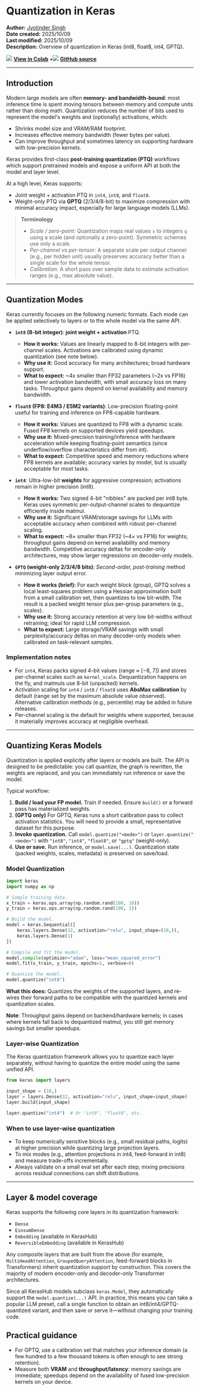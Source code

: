 # Quantization in Keras

**Author:** [Jyotinder Singh](https://x.com/Jyotinder_Singh)<br>
**Date created:** 2025/10/09<br>
**Last modified:** 2025/10/09<br>
**Description:** Overview of quantization in Keras (int8, float8, int4, GPTQ).

<img class="k-inline-icon" src="https://colab.research.google.com/img/colab_favicon.ico"/> [**View in Colab**](https://colab.research.google.com/github/keras-team/keras-io/blob/master/guides/ipynb/quantization/overview.ipynb)  <span class="k-dot">•</span><img class="k-inline-icon" src="https://github.com/favicon.ico"/> [**GitHub source**](https://github.com/keras-team/keras-io/blob/master/guides/quantization/overview.py)

---

## Introduction

Modern large models are often **memory- and bandwidth-bound**: most inference time is spent moving tensors between memory and compute units rather than doing math. Quantization reduces the number of bits used to represent the model's weights and (optionally) activations, which:

* Shrinks model size and VRAM/RAM footprint.
* Increases effective memory bandwidth (fewer bytes per value).
* Can improve throughput and sometimes latency on supporting hardware with low-precision kernels.

Keras provides first-class **post-training quantization (PTQ)** workflows which support pretrained models and expose a uniform API at both the model and layer level.

At a high level, Keras supports:

* Joint weight + activation PTQ in `int4`, `int8`, and `float8`.
* Weight-only PTQ via **GPTQ** (2/3/4/8-bit) to maximize compression with minimal accuracy impact, especially for large language models (LLMs).

> **Terminology**
>
> * *Scale / zero-point:* Quantization maps real values `x` to integers `q` using a scale (and optionally a zero-point). Symmetric schemes use only a scale.
> * *Per-channel vs per-tensor:* A separate scale per output channel (e.g., per hidden unit) usually preserves accuracy better than a single scale for the whole tensor.
> * *Calibration:* A short pass over sample data to estimate activation ranges (e.g., max absolute value).

---

## Quantization Modes

Keras currently focuses on the following numeric formats. Each mode can be applied selectively to layers or to the whole model via the same API.

* **`int8` (8-bit integer)**: **joint weight + activation** PTQ.

  * **How it works:** Values are linearly mapped to 8-bit integers with per-channel scales. Activations are calibrated using dynamic quantization (see note below).
  * **Why use it:** Good accuracy for many architectures; broad hardware support.
  * **What to expect:** ~4x smaller than FP32 parameters (~2x vs FP16) and lower activation bandwidth, with small accuracy loss on many tasks. Throughput gains depend on kernel availability and memory bandwidth.

* **`float8` (FP8: E4M3 / E5M2 variants)**: Low-precision floating-point useful for training and inference on FP8-capable hardware.

  * **How it works:** Values are quantized to FP8 with a dynamic scale. Fused FP8 kernels on supported devices yield speedups.
  * **Why use it:** Mixed-precision training/inference with hardware acceleration while keeping floating-point semantics (since underflow/overflow characteristics differ from int).
  * **What to expect:** Competitive speed and memory reductions where FP8 kernels are available; accuracy varies by model, but is usually acceptable for most tasks.

* **`int4`**: Ultra-low-bit **weights** for aggressive compression; activations remain in higher precision (int8).

  * **How it works:** Two signed 4-bit "nibbles" are packed per int8 byte. Keras uses symmetric per-output-channel scales to dequantize efficiently inside matmul.
  * **Why use it:** Significant VRAM/storage savings for LLMs with acceptable accuracy when combined with robust per-channel scaling.
  * **What to expect:** ~8× smaller than FP32 (~4× vs FP16) for weights; throughput gains depend on kernel availability and memory bandwidth. Competitive accuracy deltas for encoder-only architectures, may show larger regressions on decoder-only models.

* **`GPTQ` (weight-only 2/3/4/8 bits)**: *Second-order, post-training* method minimizing layer output error.

  * **How it works (brief):** For each weight block (group), GPTQ solves a local least-squares problem using a Hessian approximation built from a small calibration set, then quantizes to low bit-width. The result is a packed weight tensor plus per-group parameters (e.g., scales).
  * **Why use it:** Strong accuracy retention at very low bit-widths without retraining; ideal for rapid LLM compression.
  * **What to expect:** Large storage/VRAM savings with small perplexity/accuracy deltas on many decoder-only models when calibrated on task-relevant samples.

### Implementation notes

* For `int4`, Keras packs signed 4-bit values (range ≈ [−8, 7]) and stores per-channel scales such as `kernel_scale`. Dequantization happens on the fly, and matmuls use 8-bit (unpacked) kernels.
* Activation scaling for `int4` / `int8` / `float8` uses **AbsMax calibration** by default (range set by the maximum absolute value observed). Alternative calibration methods (e.g., percentile) may be added in future releases.
* Per-channel scaling is the default for weights where supported, because it materially improves accuracy at negligible overhead.

---

## Quantizing Keras Models

Quantization is applied explicitly after layers or models are built. The API is designed to be predictable: you call quantize, the graph is rewritten, the weights are replaced, and you can immediately run inference or save the model.

Typical workflow:

1. **Build / load your FP model.** Train if needed. Ensure `build()` or a forward pass has materialized weights.
2. **(GPTQ only)** For GPTQ, Keras runs a short calibration pass to collect activation statistics. You will need to provide a small, representative dataset for this purpose.
3. **Invoke quantization.** Call `model.quantize("<mode>")` or `layer.quantize("<mode>")` with `"int8"`, `"int4"`, `"float8"`, or `"gptq"` (weight-only).
4. **Use or save.** Run inference, or `model.save(...)`. Quantization state (packed weights, scales, metadata) is preserved on save/load.

### Model Quantization

```python
import keras
import numpy as np

# Sample training data.
x_train = keras.ops.array(np.random.rand(100, 10))
y_train = keras.ops.array(np.random.rand(100, 1))

# Build the model.
model = keras.Sequential([
    keras.layers.Dense(32, activation="relu", input_shape=(10,)),
    keras.layers.Dense(1)
])

# Compile and fit the model.
model.compile(optimizer="adam", loss="mean_squared_error")
model.fit(x_train, y_train, epochs=1, verbose=0)

# Quantize the model.
model.quantize("int8")
```

**What this does:** Quantizes the weights of the supported layers, and re-wires their forward paths to be compatible with the quantized kernels and quantization scales.

**Note**: Throughput gains depend on backend/hardware kernels; in cases where kernels fall back to dequantized matmul, you still get memory savings but smaller speedups.

### Layer-wise Quantization

The Keras quantization framework allows you to quantize each layer separately, without having to quantize the entire model using the same unified API.

```python
from keras import layers

input_shape = (10,)
layer = layers.Dense(32, activation="relu", input_shape=input_shape)
layer.build(input_shape)

layer.quantize("int4")  # Or "int8", "float8", etc.
```

### When to use layer-wise quantization

* To keep numerically sensitive blocks (e.g., small residual paths, logits) at higher precision while quantizing large projection layers.
* To mix modes (e.g., attention projections in int4, feed-forward in int8) and measure trade-offs incrementally.
* Always validate on a small eval set after each step; mixing precisions across residual connections can shift distributions.

---

## Layer & model coverage

Keras supports the following core layers in its quantization framework:

* `Dense`
* `EinsumDense`
* `Embedding` (available in KerasHub)
* `ReversibleEmbedding` (available in KerasHub)

Any composite layers that are built from the above (for example, `MultiHeadAttention`, `GroupedQueryAttention`, feed-forward blocks in Transformers) inherit quantization support by construction. This covers the majority of modern encoder-only and decoder-only Transformer architectures.

Since all KerasHub models subclass `keras.Model`, they automatically support the `model.quantize(...)` API. In practice, this means you can take a popular LLM preset, call a single function to obtain an int8/int4/GPTQ-quantized variant, and then save or serve it—without changing your training code.

## Practical guidance

* For GPTQ, use a calibration set that matches your inference domain (a few hundred to a few thousand tokens is often enough to see strong retention).
* Measure both **VRAM** and **throughput/latency**: memory savings are immediate; speedups depend on the availability of fused low-precision kernels on your device.
